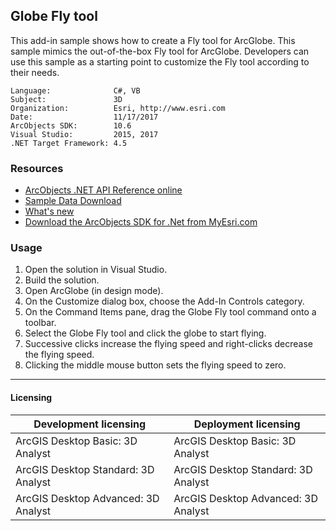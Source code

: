 ## Globe Fly tool

This add-in sample shows how to create a Fly tool for ArcGlobe. This sample mimics the out-of-the-box Fly tool for ArcGlobe. Developers can use this sample as a starting point to customize the Fly tool according to their needs.  


<!-- TODO: Fill this section below with metadata about this sample-->
```
Language:              C#, VB
Subject:               3D
Organization:          Esri, http://www.esri.com
Date:                  11/17/2017
ArcObjects SDK:        10.6
Visual Studio:         2015, 2017
.NET Target Framework: 4.5
```

### Resources

* [ArcObjects .NET API Reference online](http://desktop.arcgis.com/en/arcobjects/latest/net/webframe.htm)  
* [Sample Data Download](../../releases)  
* [What's new](http://desktop.arcgis.com/en/arcobjects/latest/net/webframe.htm#05247c04-bfd9-4e36-ae09-bc6e833c3b14.htm)  
* [Download the ArcObjects SDK for .Net from MyEsri.com](https://my.esri.com/)  

### Usage
1. Open the solution in Visual Studio.  
1. Build the solution.  
1. Open ArcGlobe (in design mode).  
1. On the Customize dialog box, choose the Add-In Controls category.  
1. On the Command Items pane, drag the Globe Fly tool command onto a toolbar.  
1. Select the Globe Fly tool and click the globe to start flying.  
1. Successive clicks increase the flying speed and right-clicks decrease the flying speed.  
1. Clicking the middle mouse button sets the flying speed to zero.  









---------------------------------

#### Licensing  
| Development licensing | Deployment licensing | 
| ------------- | ------------- | 
| ArcGIS Desktop Basic: 3D Analyst | ArcGIS Desktop Basic: 3D Analyst |  
| ArcGIS Desktop Standard: 3D Analyst | ArcGIS Desktop Standard: 3D Analyst |  
| ArcGIS Desktop Advanced: 3D Analyst | ArcGIS Desktop Advanced: 3D Analyst |  


